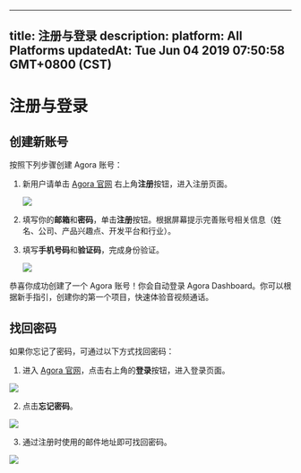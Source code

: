 
---
title: 注册与登录
description: 
platform: All Platforms
updatedAt: Tue Jun 04 2019 07:50:58 GMT+0800 (CST)
---
# 注册与登录
## 创建新账号
按照下列步骤创建 Agora 账号：

1. 新用户请单击 [Agora 官网](http://www.agora.io/cn/) 右上角**注册**按钮，进入注册页面。

	![](https://web-cdn.agora.io/docs-files/1552447285967)

2. 填写你的**邮箱**和**密码**，单击**注册**按钮。根据屏幕提示完善账号相关信息（姓名、公司、产品兴趣点、开发平台和行业）。

3. 填写**手机号码**和**验证码**，完成身份验证。

	![](https://web-cdn.agora.io/docs-files/1552447522206)

恭喜你成功创建了一个 Agora 账号！你会自动登录 Agora Dashboard。你可以根据新手指引，创建你的第一个项目，快速体验音视频通话。

## 找回密码

如果你忘记了密码，可通过以下方式找回密码：

1. 进入 [Agora 官网](http://www.agora.io/cn/)，点击右上角的**登录**按钮，进入登录页面。

![](https://web-cdn.agora.io/docs-files/1552447662883)

2. 点击**忘记密码**。

![](https://web-cdn.agora.io/docs-files/1552447886350)

3. 通过注册时使用的邮件地址即可找回密码。

![](https://web-cdn.agora.io/docs-files/1552447966404)
